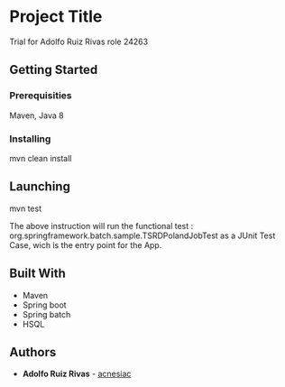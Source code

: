 
# Project Title

 Trial for Adolfo Ruiz Rivas role 24263 

## Getting Started


### Prerequisities

Maven, Java 8

### Installing

mvn clean install

## Launching

mvn test

The above instruction will run the functional test :  org.springframework.batch.sample.TSRDPolandJobTest as a JUnit Test Case, wich is the entry point for the App.


## Built With

* Maven 
* Spring boot
* Spring batch
* HSQL

## Authors

* **Adolfo Ruiz Rivas**  - [acnesiac](https://github.com/acnesiac)
